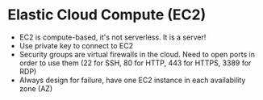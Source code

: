 # Elastic Cloud Compute \(EC2\)

* EC2 is compute-based, it's not serverless. It is a server! 
* Use private key to connect to EC2 
* Security groups are virtual firewalls in the cloud. Need to open ports in order to use them \(22 for SSH, 80 for HTTP, 443 for HTTPS, 3389 for RDP\) 
* Always design for failure, have one EC2 instance in each availability zone \(AZ\)

